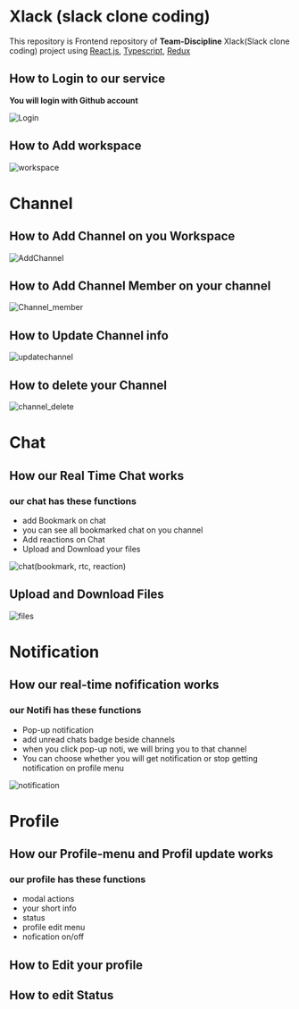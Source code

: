 # Xlack (slack clone coding)
This repository is Frontend repository of **Team-Discipline** Xlack(Slack clone coding) project using [React.js](https://ko.legacy.reactjs.org/), [Typescript](https://www.typescriptlang.org/), [Redux](https://ko.redux.js.org/)

## How to Login to our service
**You will login with Github account**

![Login](https://github.com/Team-Discipline/Xlack-Frontend/assets/85392646/4da7ae26-3980-4002-b8b1-dc0302a40f5a)


## How to Add workspace
![workspace](https://github.com/Team-Discipline/Xlack-Frontend/assets/85392646/96a54c99-66e4-465b-b025-96bd97de0e9a)


# Channel
## How to Add Channel on you Workspace
![AddChannel](https://github.com/Team-Discipline/Xlack-Frontend/assets/85392646/48fdcd1b-5842-40d7-abf0-36bcf8928ade)


## How to Add Channel Member on your channel
![Channel_member](https://github.com/Team-Discipline/Xlack-Frontend/assets/85392646/154c8b0e-9b7f-4a21-a223-13f8f8db1d76)


## How to Update Channel info
![updatechannel](https://github.com/Team-Discipline/Xlack-Frontend/assets/85392646/4d2f7ac0-a6e2-4ee1-84ac-8ba5cb00be78)


## How to delete your Channel
![channel_delete](https://github.com/Team-Discipline/Xlack-Frontend/assets/85392646/804999a3-befe-40d1-a8bf-465876e7c28e)


# Chat

## How our Real Time Chat works
### our chat has these functions
- add Bookmark on chat
- you can see all bookmarked chat on you channel
- Add reactions on Chat
- Upload and Download your files

![chat(bookmark, rtc, reaction)](https://github.com/Team-Discipline/Xlack-Frontend/assets/85392646/34a237fd-9a6a-4669-802f-f33b22e2f0ea)


## Upload and Download Files
![files](https://github.com/Team-Discipline/Xlack-Frontend/assets/85392646/c77a5f35-74c0-4cbe-880e-2a687c46ba86)

# Notification
## How our real-time nofification works
### our Notifi has these functions
- Pop-up notification
- add unread chats badge beside channels
- when you click pop-up noti, we will bring you to that channel
- You can choose whether you will get notification or stop getting notification on profile menu

![notification](https://github.com/Team-Discipline/Xlack-Frontend/assets/85392646/65603bc1-5a35-4824-b3a9-6a036345249b)

# Profile
## How our Profile-menu and Profil update works
### our profile has these functions
- modal actions
- your short info
- status
- profile edit menu
- nofication on/off

## How to Edit your profile


## How to edit Status


